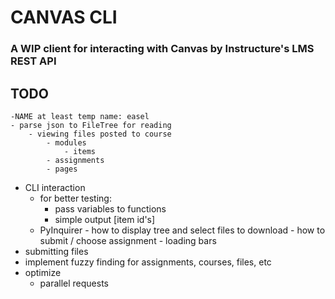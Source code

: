 # CANVAS CLI

### A WIP client for interacting with Canvas by Instructure's LMS REST API

## TODO
	-NAME at least temp name: easel
	- parse json to FileTree for reading
		- viewing files posted to course
			- modules
				- items
			- assignments
			- pages
- CLI interaction 
	- for better testing:
		- pass variables to functions
		- simple output [item id's]
	- PyInquirer
			- how to display tree and select files to download
			- how to submit / choose assignment
			- loading bars
- submitting files
- implement fuzzy finding for assignments, courses, files, etc
- optimize
	- parallel requests
